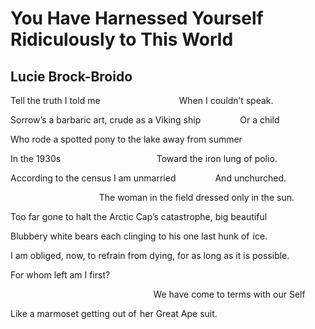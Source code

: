 # You Have Harnessed Yourself Ridiculously to This World
## Lucie Brock-Broido
Tell the truth I told me                                When I couldn’t speak.

Sorrow’s a barbaric art, crude as a Viking ship                Or a child

Who rode a spotted pony to the lake away from summer

In the 1930s                                       Toward the iron lung of
polio.

According to the census I am unmarried                And unchurched.

                                    The woman in the field dressed only in the
sun.

Too far gone to halt the Arctic Cap’s catastrophe, big beautiful

Blubbery white bears each clinging to his one last hunk of  ice.

I am obliged, now, to refrain from dying, for as long as it is possible.

For whom left am I first?

                                                          We have come to
terms with our Self

Like a marmoset getting out of  her Great Ape suit.
